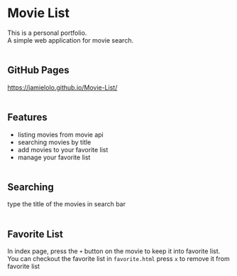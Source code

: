 # Movie List

This is a personal portfolio.</br>
A simple web application for movie search.</br>
</br>

## GitHub Pages

https://jamielolo.github.io/Movie-List/
</br>
</br>

## Features

- listing movies from movie api
- searching movies by title
- add movies to your favorite list
- manage your favorite list
  </br>
  </br>

## Searching

type the title of the movies in search bar
</br>
</br>

## Favorite List

In index page, press the `+` button on the movie to keep it into favorite list.
You can checkout the favorite list in `favorite.html`
press `x` to remove it from favorite list

